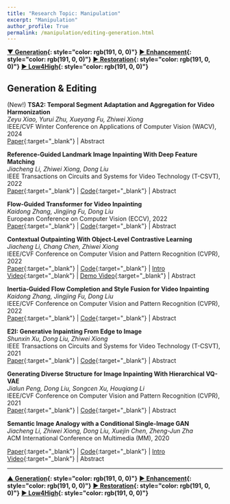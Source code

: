 ```yaml
---
title: "Research Topic: Manipulation"
excerpt: "Manipulation"
author_profile: True
permalink: /manipulation/editing-generation.html
---
```


__[▼ Generation](/manipulation/editing-generation){: style="color: rgb(191, 0, 0)"}__
__[▶ Enhancement](/manipulation/hdr-enhancement){: style="color: rgb(191, 0, 0)"}__ 
__[▶ Restoration](/manipulation/restoration){: style="color: rgb(191, 0, 0)"}__ 
__[▶ Low4High](/manipulation/low-for-high){: style="color: rgb(191, 0, 0)"}__


## Generation & Editing

<span><highlighted>(New!)</highlighted></span> **TSA2: Temporal Segment Adaptation and Aggregation for Video Harmonization** <br>
*Zeyu Xiao, Yurui Zhu, Xueyang Fu, Zhiwei Xiong* <br>
<span><pub>IEEE/CVF Winter Conference on Applications of Computer Vision (WACV), 2024</pub></span> <br> 
[Paper](https://openaccess.thecvf.com/content/WACV2024/html/Xiao_TSA2_Temporal_Segment_Adaptation_and_Aggregation_for_Video_Harmonization_WACV_2024_paper.html){:target="_blank"} |
<a onclick='expandABS("xiao24wacv")'> Abstract </a>
<div style="display: none;" class=abs id="xiao24wacv"><br>
Video composition merges the foreground and background of different videos, presenting challenges due to variations in capture conditions (e.g., saturation, brightness, and contrast). Video harmonization is a vital process in achieving a realistic composite by seamlessly adjusting the foreground's appearance to match the background. In this paper, we propose TSA2, a novel method for video harmonization that incorporates temporal segment adaptation and aggregation. TSA2 divides the inharmonious input sequence into temporal segments, each corresponding to a different frame rate, allowing effective utilization of complementary information within each segment. The method includes the Temporal Segment Adaptation module, which learns and remaps the distribution difference between background and foreground regions, and the Temporal Segment Aggregation module, which emphasizes and aggregates cross-segment information through element-wise correlations. Experimental results demonstrate that TSA2 outperforms advanced image and video harmonization methods quantitatively and qualitatively.

</div>

**Reference-Guided Landmark Image Inpainting With Deep Feature Matching** <br>
*Jiacheng Li, Zhiwei Xiong, Dong Liu* <br>
<span><pub>IEEE Transactions on Circuits and Systems for Video Technology (T-CSVT), 2022</pub></span> <br>
[Paper](https://ieeexplore.ieee.org/abstract/document/9840396){:target="_blank"} |
[Code](https://ddlee-cn.github.io/files/refmatch.zip){:target="_blank"} |
<a onclick='expandABS("li22csvt")'> Abstract </a>
<div style="display: none;" class=abs id="li22csvt"><br>
Despite impressive progress made by recent image inpainting methods, they often fail to predict the original content when the corrupted region contains unique structures, especially for landmark images. Applying similar images as a reference is helpful but introduces a style gap of textures, resulting in color misalignment. To this end, we propose a style-robust approach for reference-guided landmark image inpainting, taking advantage of both the representation power of learned deep features and the structural prior from the reference image. By matching deep features, our approach builds style-robust nearest-neighbor mapping vector fields between the corrupted and reference images, in which the loss of information due to corruption leads to mismatched mapping vectors. To correct these mismatched mapping vectors based on the relationship between the uncorrupted and corrupted regions, we introduce mutual nearest neighbors as reliable anchors and interpolate around these anchors progressively. Finally, based on the corrected mapping vector fields, we propose a two-step warping strategy to complete the corrupted image, utilizing the reference image as a structural “blueprint”, avoiding the style misalignment problem. Extensive experiments show that our approach effectively and robustly assists image inpainting methods in restoring unique structures in the corrupted image.

</div>




**Flow-Guided Transformer for Video Inpainting** <br>
*Kaidong Zhang, Jingjing Fu, Dong Liu* <br>
<span><pub>European Conference on Computer Vision (ECCV), 2022</pub></span> <br>
[Paper](https://link.springer.com/chapter/10.1007/978-3-031-19797-0_5){:target="_blank"} |
[Code](https://github.com/hitachinsk/FGT){:target="_blank"} |
<a onclick='expandABS("zhang22eccv")'> Abstract </a>
<div style="display: none;" class=abs id="zhang22eccv"><br>
We propose a flow-guided transformer, which innovatively leverage the motion discrepancy exposed by optical flows to instruct the attention retrieval in transformer for high fidelity video inpainting. More specially, we design a novel flow completion network to complete the corrupted flows by exploiting the relevant flow features in a local temporal window. With the completed flows, we propagate the content across video frames, and adopt the flow-guided transformer to synthesize the rest corrupted regions. We decouple transformers along temporal and spatial dimension, so that we can easily integrate the locally relevant completed flows to instruct spatial attention only. Furthermore, we design a flow-reweight module to precisely control the impact of completed flows on each spatial transformer. For the sake of efficiency, we introduce window partition strategy to both spatial and temporal transformers. Especially in spatial transformer, we design a dual perspective spatial MHSA, which integrates the global tokens to the window-based attention. Extensive experiments demonstrate the effectiveness of the proposed method qualitatively and quantitatively. Codes are available at https://github.com/hitachinsk/FGT.

</div>


**Contextual Outpainting With Object-Level Contrastive Learning** <br>
*Jiacheng Li, Chang Chen, Zhiwei Xiong* <br>
<span><pub>IEEE/CVF Conference on Computer Vision and Pattern Recognition (CVPR), 2022</pub></span> <br>
[Paper](https://openaccess.thecvf.com/content/CVPR2022/html/Li_Contextual_Outpainting_With_Object-Level_Contrastive_Learning_CVPR_2022_paper.html){:target="_blank"} |
[Code](https://mailustceducn-my.sharepoint.com/:f:/g/personal/jclee_mail_ustc_edu_cn/Elzm9EwS83JDiBuaxJOiBvIB0VuHprzuHABp6rctX37kSg?e=ottSJn){:target="_blank"} |
[Intro Video](https://youtu.be/63pItMx5UDE){:target="_blank"} |
[Demo Video](https://youtu.be/gHYbPuoEEXU){:target="_blank"} |
<a onclick='expandABS("li22cvpr")'> Abstract </a>
<div style="display: none;" class=abs id="li22cvpr"><br>
We study the problem of contextual outpainting, which aims to hallucinate the missing background contents based on the remaining foreground contents. Existing image outpainting methods focus on completing object shapes or extending existing scenery textures, neglecting the semantically meaningful relationship between the missing and remaining contents. To explore the semantic cues provided by the remaining foreground contents, we propose a novel ConTextual Outpainting GAN (CTO-GAN), leveraging the semantic layout as a bridge to synthesize coherent and diverse background contents. To model the contextual correlation between foreground and background contents, we incorporate an object-level contrastive loss to regularize the learning of cross-modal representations of foreground contents and the corresponding background semantic layout, facilitating accurate semantic reasoning. Furthermore, we improve the realism of the generated background contents via detecting generated context in adversarial training. Extensive experiments demonstrate that the proposed method achieves superior performance compared with existing solutions on the challenging COCO-stuff dataset.
</div>


**Inertia-Guided Flow Completion and Style Fusion for Video Inpainting** <br>
*Kaidong Zhang, Jingjing Fu, Dong Liu* <br>
<span><pub>IEEE/CVF Conference on Computer Vision and Pattern Recognition (CVPR), 2022</pub></span> <br>
[Paper](https://openaccess.thecvf.com/content/CVPR2022/html/Zhang_Inertia-Guided_Flow_Completion_and_Style_Fusion_for_Video_Inpainting_CVPR_2022_paper.html){:target="_blank"} |
[Code](https://github.com/hitachinsk/ISVI){:target="_blank"} |
<a onclick='expandABS("zhang22cvpr")'> Abstract </a>
<div style="display: none;" class=abs id="zhang22cvpr"><br>
Physical objects have inertia, which resists changes in the velocity and motion direction. Inspired by this, we introduce inertia prior that optical flow, which reflects object motion in a local temporal window, keeps unchanged in the adjacent preceding or subsequent frame. We propose a flow completion network to align and aggregate flow features from the consecutive flow sequences based on the inertia prior. The corrupted flows are completed under the supervision of customized losses on reconstruction, flow smoothness, and consistent ternary census transform. The completed flows with high fidelity give rise to significant improvement on the video inpainting quality. Nevertheless, the existing flow-guided cross-frame warping methods fail to consider the lightening and sharpness variation across video frames, which leads to spatial incoherence after warping from other frames. To alleviate such problem, we propose the Adaptive Style Fusion Network (ASFN), which utilizes the style information extracted from the valid regions to guide the gradient refinement in the warped regions. Moreover, we design a data simulation pipeline to reduce the training difficulty of ASFN. Extensive experiments show the superiority of our method against the state-of-the-art methods quantitatively and qualitatively. The project page is at https://github.com/hitachinsk/ISVI.
</div>


**E2I: Generative Inpainting From Edge to Image** <br>
*Shunxin Xu, Dong Liu, Zhiwei Xiong* <br>
<span><pub>IEEE Transactions on Circuits and Systems for Video Technology (T-CSVT), 2021</pub></span> <br>
[Paper](https://ieeexplore.ieee.org/abstract/document/9113276){:target="_blank"} |
[Code](https://github.com/powder21/E2I-inpainting){:target="_blank"} |
<a onclick='expandABS("xu21")'> Abstract </a>
<div style="display: none;" class=abs id="xu21"><br>
Deep learning-based methods especially using convolutional neural network (CNN) and generative adversarial network (GAN) have achieved certain success for the task of image inpainting. The previous methods usually try to generate the content in the missing areas from scratch. However, these methods have difficulty in producing salient image structures that appear natural and consistent with the neighborhood, especially when the missing area is large. In this paper, we address the challenge by introducing edges into the convolutional GAN-based inpainting. We split the inpainting task into two steps: first edge generation, then edge-based image generation. We adopt CNN to accomplish the two steps and use GAN-based training, thus our method is named E2I: generative inpainting from edge to image. Specifically, we adopt a deep network-based edge detector to achieve an edgeness map of an incomplete image, then we fill-in the missing areas in the edgeness map, and finally generate the missing pixels with the assistance of the complete edgeness map. We verify the proposed method on three challenging image datasets: Places2, ImageNet, and CelebA. We also compare our method with the state-of-the-arts on the Places2 test set. Our experimental results demonstrate the superior performance of our method in producing more plausible inpainting results.

 </div>




**Generating Diverse Structure for Image Inpainting With Hierarchical VQ-VAE** <br>
*Jialun Peng, Dong Liu, Songcen Xu, Houqiang Li* <br>
<span><pub>IEEE/CVF Conference on Computer Vision and Pattern Recognition (CVPR), 2021</pub></span> <br>
[Paper](https://openaccess.thecvf.com/content/CVPR2021/html/Peng_Generating_Diverse_Structure_for_Image_Inpainting_With_Hierarchical_VQ-VAE_CVPR_2021_paper.html){:target="_blank"} |
[Code](https://github.com/USTC-JialunPeng/Diverse-Structure-Inpainting){:target="_blank"} |
<a onclick='expandABS("peng21")'> Abstract </a>
<div style="display: none;" class=abs id="peng21"><br>
Given an incomplete image without additional constraint, image inpainting natively allows for multiple solutions as long as they appear plausible. Recently, multiple-solution inpainting methods have been proposed and shown the potential of generating diverse results. However, these methods have difficulty in ensuring the quality of each solution, e.g. they produce distorted structure and/or blurry texture. We propose a two-stage model for diverse inpainting, where the first stage generates multiple coarse results each of which has a different structure, and the second stage refines each coarse result separately by augmenting texture. The proposed model is inspired by the hierarchical vector quantized variational auto-encoder (VQ-VAE), whose hierarchical architecture disentangles structural and textural information. In addition, the vector quantization in VQ-VAE enables autoregressive modeling of the discrete distribution over the structural information. Sampling from the distribution can easily generate diverse and high-quality structures, making up the first stage of our model. In the second stage, we propose a structural attention module inside the texture generation network, where the module utilizes the structural information to capture distant correlations. We further reuse the VQ-VAE to calculate two feature losses, which help improve structure coherence and texture realism, respectively. Experimental results on CelebA-HQ, Places2, and ImageNet datasets show that our method not only enhances the diversity of the inpainting solutions but also improves the visual quality of the generated multiple images. Code and models are available at: https://github.com/USTC-JialunPeng/Diverse-Structure-Inpainting.

</div>


**Semantic Image Analogy with a Conditional Single-Image GAN** <br>
*Jiacheng Li, Zhiwei Xiong, Dong Liu, Xuejin Chen, Zheng-Jun Zha* <br>
<span><pub>ACM International Conference on Multimedia (MM), 2020</pub></span> <br> 
<!-- <span><highlighted>Oral</highlighted><span> | -->
<!-- [Project](https://ddlee-cn.github.io/publication/2020-07-26-MM2020-SemIA.html){:target="_blank"} | -->
[Paper](https://dl.acm.org/doi/abs/10.1145/3394171.3413601){:target="_blank"} |
[Code](https://github.com/ddlee-cn/SemIA){:target="_blank"} |
[Intro Video](https://www.youtube.com/watch?v=3KsBr5oCJ0E){:target="_blank"} |
<a onclick='expandABS("li20")'> Abstract </a>
<div style="display: none;" class=abs id="li20"><br>
Recent image-specific Generative Adversarial Networks (GANs) provide a way to learn generative models from a single image instead of a large dataset. However, the semantic meaning of patches inside a single image is less explored. In this work, we first define the task of Semantic Image Analogy: given a source image and its segmentation map, along with another target segmentation map, synthesizing a new image that matches the appearance of the source image as well as the semantic layout of the target segmentation. To accomplish this task, we propose a novel method to model the patch-level correspondence between semantic layout and appearance of a single image by training a single-image GAN that takes semantic labels as conditional input. Once trained, a controllable redistribution of patches from the training image can be obtained by providing the expected semantic layout as spatial guidance. The proposed method contains three essential parts: 1) a self-supervised training framework, with a progressive data augmentation strategy and an alternating optimization procedure; 2) a semantic feature translation module that predicts transformation parameters in the image domain from the segmentation domain; and 3) a semantics-aware patch-wise loss that explicitly measures the similarity of two images in terms of patch distribution. Compared with existing solutions, our method generates much more realistic results given arbitrary semantic labels as conditional input.

</div>

 ---

 
__[▲ Generation](/manipulation/editing-generation){: style="color: rgb(191, 0, 0)"}__
__[▶ Enhancement](/manipulation/hdr-enhancement){: style="color: rgb(191, 0, 0)"}__ 
__[▶ Restoration](/manipulation/restoration){: style="color: rgb(191, 0, 0)"}__ 
__[▶ Low4High](/manipulation/low-for-high){: style="color: rgb(191, 0, 0)"}__
